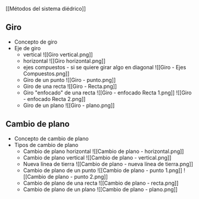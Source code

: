 [[Métodos del sistema diédrico]]

## Giro

- Concepto de giro
- Eje de giro
	- vertical
	![[Giro vertical.png]]
	- horizontal
	![[Giro horizontal.png]]
	- ejes compuestos - si se quiere girar algo en diagonal
	![[Giro - Ejes Compuestos.png]]
	- Giro de un punto
	![[Giro - punto.png]]
	- Giro de una recta
	![[Giro - Recta.png]]
	- Giro "enfocado" de una recta
	![[Giro - enfocado Recta 1.png]]
	![[Giro - enfocado Recta 2.png]]
	- Giro de un plano
	![[Giro - plano.png]]

## Cambio de plano

- Concepto de cambio de plano
- Tipos de cambio de plano
	- Cambio de plano horizontal
	![[Cambio de plano - horizontal.png]]
	- Cambio de plano vertical
	![[Cambio de plano - vertical.png]]
	- Nueva línea de tierra
	![[Cambio de plano - nueva línea de tierra.png]]
	- Cambio de plano de un punto
	![[Cambio de plano - punto 1.png]]
	![[Cambio de plano - punto 2.png]]
	- Cambio de plano de una recta
	![[Cambio de plano - recta.png]]
	- Cambio de plano de un plano
	![[Cambio de plano - plano.png]]
